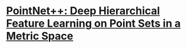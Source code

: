 # [PointNet++: Deep Hierarchical Feature Learning on Point Sets in a Metric Space](https://arxiv.org/pdf/1706.02413.pdf)